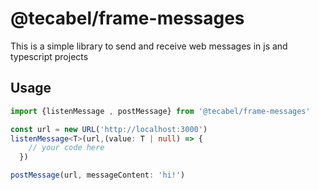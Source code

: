 # @tecabel/frame-messages

This is a simple library to send and receive web messages in js and typescript projects

## Usage

```typescript
import {listenMessage , postMessage} from '@tecabel/frame-messages'

const url = new URL('http://localhost:3000')
listenMessage<T>(url,(value: T | null) => {
    // your code here
  })

postMessage(url, messageContent: 'hi!')

```
